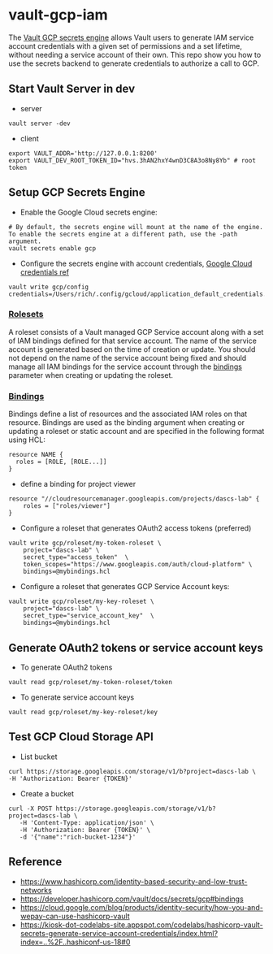 # vault-gcp-iam
The [Vault GCP secrets engine](https://developer.hashicorp.com/vault/docs/secrets/gcp) allows Vault users to generate IAM service account credentials with a given set of permissions and a set lifetime, without needing a service account of their own. This repo show you how to use the secrets backend to generate credentials to authorize a call to GCP.

## Start Vault Server in dev
- server
```
vault server -dev
```

- client 
```
export VAULT_ADDR='http://127.0.0.1:8200'
export VAULT_DEV_ROOT_TOKEN_ID="hvs.3hAN2hxY4wnD3C8A3o8Ny8Yb" # root token
```

## Setup GCP Secrets Engine
- Enable the Google Cloud secrets engine:
```
# By default, the secrets engine will mount at the name of the engine. To enable the secrets engine at a different path, use the -path argument.
vault secrets enable gcp
```

- Configure the secrets engine with account credentials, [Google Cloud credentials ref](https://developer.hashicorp.com/vault/docs/secrets/gcp#authentication)
```
vault write gcp/config credentials=/Users/rich/.config/gcloud/application_default_credentials.json
```

### [Rolesets](https://developer.hashicorp.com/vault/docs/secrets/gcp#rolesets)
A roleset consists of a Vault managed GCP Service account along with a set of IAM bindings defined for that service account. The name of the service account is generated based on the time of creation or update. You should not depend on the name of the service account being fixed and should manage all IAM bindings for the service account through the [bindings](https://developer.hashicorp.com/vault/docs/secrets/gcp#bindings) parameter when creating or updating the roleset.

### [Bindings](https://developer.hashicorp.com/vault/docs/secrets/gcp#bindings)
Bindings define a list of resources and the associated IAM roles on that resource. Bindings are used as the binding argument when creating or updating a roleset or static account and are specified in the following format using HCL:
```hcl
resource NAME {
  roles = [ROLE, [ROLE...]]
}
```

- define a binding for project viewer
```hcl
resource "//cloudresourcemanager.googleapis.com/projects/dascs-lab" {
    roles = ["roles/viewer"]
}
```

- Configure a roleset that generates OAuth2 access tokens (preferred)
```
vault write gcp/roleset/my-token-roleset \
    project="dascs-lab" \
    secret_type="access_token"  \
    token_scopes="https://www.googleapis.com/auth/cloud-platform" \
    bindings=@mybindings.hcl
```
- Configure a roleset that generates GCP Service Account keys:
```
vault write gcp/roleset/my-key-roleset \
    project="dascs-lab" \
    secret_type="service_account_key"  \
    bindings=@mybindings.hcl
```

## Generate OAuth2 tokens or service account keys

- To generate OAuth2 tokens
```
vault read gcp/roleset/my-token-roleset/token
```

- To generate service account keys
```
vault read gcp/roleset/my-key-roleset/key
```

## Test GCP Cloud Storage API
- List bucket
```
curl https://storage.googleapis.com/storage/v1/b?project=dascs-lab \
-H 'Authorization: Bearer {TOKEN}'
```

- Create a bucket
```
curl -X POST https://storage.googleapis.com/storage/v1/b?project=dascs-lab \
   -H 'Content-Type: application/json' \
   -H 'Authorization: Bearer {TOKEN}' \
   -d '{"name":"rich-bucket-1234"}'
```

## Reference
- https://www.hashicorp.com/identity-based-security-and-low-trust-networks
- https://developer.hashicorp.com/vault/docs/secrets/gcp#bindings
- https://cloud.google.com/blog/products/identity-security/how-you-and-wepay-can-use-hashicorp-vault
- https://kiosk-dot-codelabs-site.appspot.com/codelabs/hashicorp-vault-secrets-generate-service-account-credentials/index.html?index=..%2F..hashiconf-us-18#0